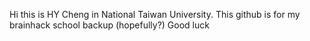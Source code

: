 Hi this is HY Cheng in National Taiwan University.
This github is for my brainhack school backup (hopefully?)
Good luck
